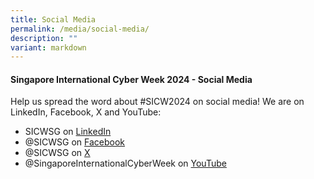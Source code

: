 ```yaml
---
title: Social Media
permalink: /media/social-media/
description: ""
variant: markdown
---
```

#### **Singapore International Cyber Week 2024 - Social Media**

Help us spread the word about #SICW2024 on social media! We are on LinkedIn, Facebook, X and YouTube:
+ SICWSG on <a href="https://www.linkedin.com/company/SICWSG/" target="_blank">LinkedIn</a>
+ @SICWSG on <a href="https://www.facebook.com/SICWSG/" target="_blank">Facebook</a>
+ @SICWSG on <a href="https://twitter.com/SICWSG/" target="_blank">X</a>
+ @SingaporeInternationalCyberWeek on <a href="https://www.youtube.com/c/SingaporeInternationalCyberWeek" target="_blank">YouTube</a>